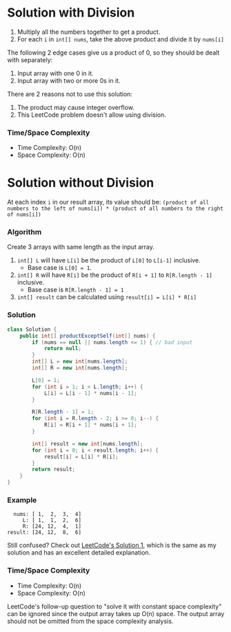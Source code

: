 # Solution with Division

1. Multiply all the numbers together to get a product.
1. For each `i` in `int[] nums`, take the above product and divide it by `nums[i]`

The following 2 edge cases give us a product of 0, so they should be dealt with separately:

1. Input array with one 0 in it.
1. Input array with two or more 0s in it.

There are 2 reasons not to use this solution:

1. The product may cause integer overflow.
1. This LeetCode problem doesn't allow using division.

### Time/Space Complexity

-  Time Complexity: O(n)
- Space Complexity: O(n)


# Solution without Division

At each index `i` in our result array, its value should be: `(product of all numbers to the left of nums[i]) * (product of all numbers to the right of nums[i])`

### Algorithm

Create 3 arrays with same length as the input array.

1. `int[] L` will have `L[i]` be the product of `L[0]` to `L[i-1]` inclusive.
    - Base case is `L[0] = 1`.
1. `int[] R` will have `R[i]` be the product of `R[i + 1]` to `R[R.length - 1]` inclusive.
    - Base case is `R[R.length - 1] = 1`
1. `int[] result` can be calculated using `result[i] = L[i] * R[i]`

### Solution

```java
class Solution {
    public int[] productExceptSelf(int[] nums) {
        if (nums == null || nums.length <= 1) { // bad input
            return null;
        }
        int[] L = new int[nums.length];
        int[] R = new int[nums.length];

        L[0] = 1;
        for (int i = 1; i < L.length; i++) {
            L[i] = L[i - 1] * nums[i - 1];
        }

        R[R.length - 1] = 1;
        for (int i = R.length - 2; i >= 0; i--) {
            R[i] = R[i + 1] * nums[i + 1];
        }

        int[] result = new int[nums.length];
        for (int i = 0; i < result.length; i++) {
            result[i] = L[i] * R[i];
        }
        return result;
    }
}
```

### Example

```
  nums: [ 1,  2,  3,  4]
     L: [ 1,  1,  2,  6]
     R: [24, 12,  4,  1]
result: [24, 12,  8,  6]
```

Still confused? Check out [LeetCode's Solution 1](https://leetcode.com/problems/product-of-array-except-self/solution), which is the same as my solution and has an excellent detailed explanation.

### Time/Space Complexity

-  Time Complexity: O(n)
- Space Complexity: O(n)

LeetCode's follow-up question to "solve it with constant space complexity" can be ignored since the output array takes up O(n) space. The output array should not be omitted from the space complexity analysis.
